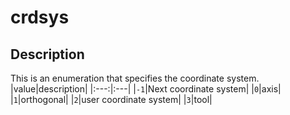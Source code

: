 ﻿# crdsys

## Description

This is an enumeration that specifies the coordinate system.
|value|description|
|:---:|:---|
|`-1`|Next coordinate system|
|`0`|axis|
|`1`|orthogonal|
|`2`|user coordinate system|
|`3`|tool|
